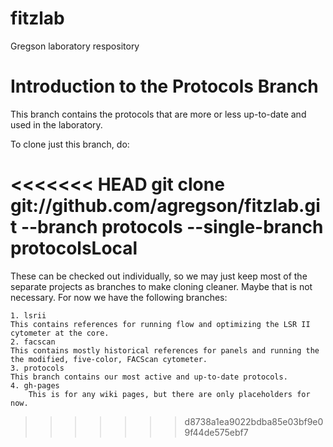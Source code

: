 fitzlab
=======

Gregson laboratory respository

# Introduction to the Protocols Branch

This branch contains the protocols that are more or less up-to-date and used in the laboratory.

To clone just this branch, do:

<<<<<<< HEAD
    git clone git://github.com/agregson/fitzlab.git --branch protocols --single-branch protocolsLocal
=======
These can be checked out individually, so we may just keep most of the separate projects as branches to make cloning cleaner. Maybe that is not necessary. For now we have the following branches:

    1. lsrii
	This contains references for running flow and optimizing the LSR II cytometer at the core. 
    2. facscan
	This contains mostly historical references for panels and running the the modified, five-color, FACScan cytometer.
    3. protocols
	This branch contains our most active and up-to-date protocols.
    4. gh-pages
        This is for any wiki pages, but there are only placeholders for now. 
>>>>>>> d8738a1ea9022bdba85e03bf9e09f44de575ebf7
